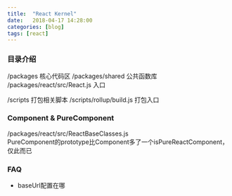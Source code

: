 ```yaml
---
title:  "React Kernel"
date:   2018-04-17 14:28:00
categories: [blog]
tags: [react]
---
```


### 目录介绍
/packages 核心代码区
/packages/shared 公共函数库
/packages/react/src/React.js 入口

/scripts 打包相关脚本
/scripts/rollup/build.js 打包入口

### Component & PureComponent
/packages/react/src/ReactBaseClasses.js  
PureComponent的prototype比Component多了一个isPureReactComponent，仅此而已

### FAQ
- baseUrl配置在哪